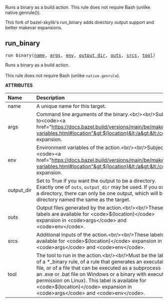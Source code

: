 <!-- Generated with Stardoc: http://skydoc.bazel.build -->

Runs a binary as a build action. This rule does not require Bash (unlike native.genrule()).

This fork of bazel-skylib's run_binary adds directory output support and better makevar expansions.


<a id="run_binary"></a>

## run_binary

<pre>
run_binary(<a href="#run_binary-name">name</a>, <a href="#run_binary-args">args</a>, <a href="#run_binary-env">env</a>, <a href="#run_binary-output_dir">output_dir</a>, <a href="#run_binary-outs">outs</a>, <a href="#run_binary-srcs">srcs</a>, <a href="#run_binary-tool">tool</a>)
</pre>

Runs a binary as a build action.<br/><br/>This rule does not require Bash (unlike <code>native.genrule</code>).

**ATTRIBUTES**


| Name  | Description | Type | Mandatory | Default |
| :------------- | :------------- | :------------- | :------------- | :------------- |
| <a id="run_binary-name"></a>name |  A unique name for this target.   | <a href="https://bazel.build/docs/build-ref.html#name">Name</a> | required |  |
| <a id="run_binary-args"></a>args |  Command line arguments of the binary.&lt;br/&gt;&lt;br/&gt;Subject to&lt;code&gt;&lt;a href="https://docs.bazel.build/versions/main/be/make-variables.html#location"&gt;$(location)&lt;/a&gt;&lt;/code&gt; expansion.   | List of strings | optional | [] |
| <a id="run_binary-env"></a>env |  Environment variables of the action.&lt;br/&gt;&lt;br/&gt;Subject to  &lt;code&gt;&lt;a href="https://docs.bazel.build/versions/main/be/make-variables.html#location"&gt;$(location)&lt;/a&gt;&lt;/code&gt; expansion.   | <a href="https://bazel.build/docs/skylark/lib/dict.html">Dictionary: String -> String</a> | optional | {} |
| <a id="run_binary-output_dir"></a>output_dir |  Set to True if you want the output to be a directory. Exactly one of <code>outs</code>, <code>output_dir</code> may be used. If you output a directory, there can only be one output, which will be a directory named the same as the target.   | Boolean | optional | False |
| <a id="run_binary-outs"></a>outs |  Output files generated by the action.&lt;br/&gt;&lt;br/&gt;These labels are available for &lt;code&gt;$(location)&lt;/code&gt; expansion in &lt;code&gt;args&lt;/code&gt; and &lt;code&gt;env&lt;/code&gt;.   | List of labels | optional |  |
| <a id="run_binary-srcs"></a>srcs |  Additional inputs of the action.&lt;br/&gt;&lt;br/&gt;These labels are available for &lt;code&gt;$(location)&lt;/code&gt; expansion in &lt;code&gt;args&lt;/code&gt; and &lt;code&gt;env&lt;/code&gt;.   | <a href="https://bazel.build/docs/build-ref.html#labels">List of labels</a> | optional | [] |
| <a id="run_binary-tool"></a>tool |  The tool to run in the action.&lt;br/&gt;&lt;br/&gt;Must be the label of a *_binary rule, of a rule that generates an executable file, or of a file that can be executed as a subprocess (e.g. an .exe or .bat file on Windows or a binary with executable permission on Linux). This label is available for &lt;code&gt;$(location)&lt;/code&gt; expansion in &lt;code&gt;args&lt;/code&gt; and &lt;code&gt;env&lt;/code&gt;.   | <a href="https://bazel.build/docs/build-ref.html#labels">Label</a> | required |  |


